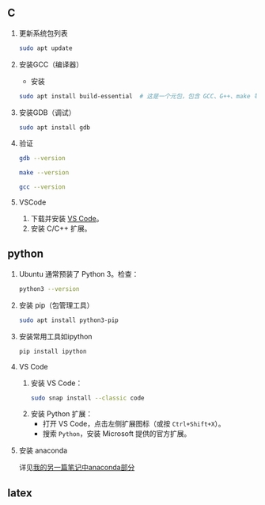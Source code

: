 ## C

1. 更新系统包列表

    ```bash
    sudo apt update
    ```

2. 安装GCC（编译器）

    - 安装
    ```bash
    sudo apt install build-essential  # 这是一个元包，包含 GCC、G++、make 等
    ```

3. 安装GDB（调试）

    ```bash
    sudo apt install gdb
    ```

4. 验证

    ```bash
    gdb --version

    make --version

    gcc --version
    ```

5. VSCode

    1. 下载并安装 [VS Code](https://code.visualstudio.com/)。
    2. 安装 C/C++ 扩展。

## python

1. Ubuntu 通常预装了 Python 3。检查：
    ```bash
    python3 --version
    ```

2. 安装 pip（包管理工具）
    ```bash
    sudo apt install python3-pip
    ```

3. 安装常用工具如ipython

    ```bash
    pip install ipython
    ```


5. VS Code
    1. 安装 VS Code：
        ```bash
        sudo snap install --classic code
        ```
    2. 安装 Python 扩展：
        - 打开 VS Code，点击左侧扩展图标（或按 `Ctrl+Shift+X`）。
        - 搜索 `Python`，安装 Microsoft 提供的官方扩展。


8. 安装 anaconda

    详见[我的另一篇笔记中anaconda部分](https://r-z-zhang-ai.github.io/TUTORIAL/CS/environment/zsh/)

## latex